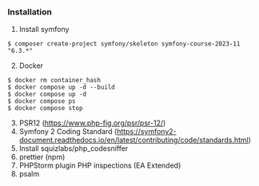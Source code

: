 ### Installation 


1. Install symfony
```
$ composer create-project symfony/skeleton symfony-course-2023-11 "6.3.*"
```

2. Docker
```
$ docker rm container_hash
$ docker compose up -d --build
$ docker compose up -d
$ docker compose ps
$ docker compose stop
```

3. PSR12 (https://www.php-fig.org/psr/psr-12/)
4. Symfony 2 Coding Standard (https://symfony2-document.readthedocs.io/en/latest/contributing/code/standards.html)
5. Install squizlabs/php_codesniffer
6. prettier (npm)
7. PHPStorm plugin PHP inspections (EA Extended)
8. psalm

